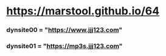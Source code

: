 # https://marstool.github.io/64

### dynsite00 = "https://www.jjj123.com"
### dynsite01 = "https://mp3s.jjj123.com"
